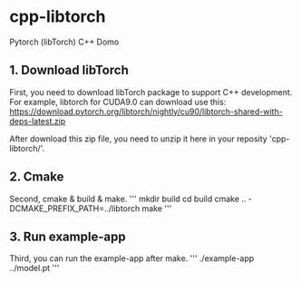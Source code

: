 # cpp-libtorch
Pytorch (libTorch) C++ Domo

## 1. Download libTorch
First, you need to download libTorch package to support C++ development. For example, libtorch for CUDA9.0 can download use this:
https://download.pytorch.org/libtorch/nightly/cu90/libtorch-shared-with-deps-latest.zip

After download this zip file, you need to unzip it here in your reposity 'cpp-libtorch/'.

## 2. Cmake
Second, cmake & build & make.
'''
mkdir build
cd build
cmake .. -DCMAKE_PREFIX_PATH=../libtorch
make
'''

## 3. Run example-app
Third, you can run the example-app after make.
'''
./example-app ../model.pt
'''
